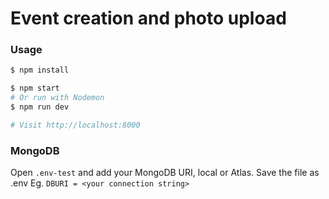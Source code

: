 # Event creation and photo upload

### Usage

```sh
$ npm install
```

```sh
$ npm start
# Or run with Nodemon
$ npm run dev

# Visit http://localhost:8000
```

### MongoDB

Open `.env-test` and add your MongoDB URI, local or Atlas. Save the file as .env
Eg. `DBURI = <your connection string>`
